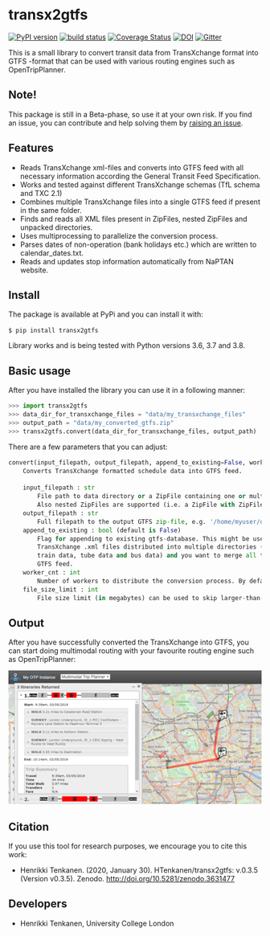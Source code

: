 # transx2gtfs 
[![PyPI version](https://badge.fury.io/py/transx2gtfs.svg)](https://badge.fury.io/py/transx2gtfs) [![build status](https://travis-ci.com/HTenkanen/transx2gtfs.svg?branch=master)](https://travis-ci.com/HTenkanen/transx2gtfs) [![Coverage Status](https://codecov.io/gh/HTenkanen/transx2gtfs/branch/master/graph/badge.svg)](https://codecov.io/gh/HTenkanen/transx2gtfs) [![DOI](https://zenodo.org/badge/DOI/10.5281/zenodo.3631477.svg)](https://doi.org/10.5281/zenodo.3631477) [![Gitter](https://badges.gitter.im/transx2gtfs/community.svg)](https://gitter.im/transx2gtfs/community?utm_source=badge&utm_medium=badge&utm_campaign=pr-badge)

This is a small library to convert transit data from TransXchange format into GTFS -format that
can be used with various routing engines such as OpenTripPlanner. 

## Note!

This package is still in a Beta-phase, so use it at your own risk. 
If you find an issue, you can contribute and 
help solving them by [raising an issue](https://github.com/HTenkanen/transx2gtfs/issues).

## Features

 - Reads TransXchange xml-files and converts into GTFS feed with all necessary information 
 according the General Transit Feed Specification.
 - Works and tested against different TransXchange schemas (TfL schema and TXC 2.1)
 - Combines multiple TransXchange files into a single GTFS feed if present in the same folder.
 - Finds and reads all XML files present in ZipFiles, nested ZipFiles and unpacked directories. 
 - Uses multiprocessing to parallelize the conversion process.
 - Parses dates of non-operation (bank holidays etc.) which are written to calendar_dates.txt.
 - Reads and updates stop information automatically from NaPTAN website.  

## Install

The package is available at PyPi and you can install it with:

`$ pip install transx2gtfs`

Library works and is being tested with Python versions 3.6, 3.7 and 3.8.  

## Basic usage

After you have installed the library you can use it in a following manner:

```python
>>> import transx2gtfs
>>> data_dir_for_transxchange_files = "data/my_transxchange_files"
>>> output_path = "data/my_converted_gtfs.zip"
>>> transx2gtfs.convert(data_dir_for_transxchange_files, output_path)
```

There are a few parameters that you can adjust:

```python
convert(input_filepath, output_filepath, append_to_existing=False, worker_cnt=None, file_size_limit=2000)
    Converts TransXchange formatted schedule data into GTFS feed.

    input_filepath : str
        File path to data directory or a ZipFile containing one or multiple TransXchange .xml files.
        Also nested ZipFiles are supported (i.e. a ZipFile with ZipFile(s) containing .xml files.)
    output_filepath : str
        Full filepath to the output GTFS zip-file, e.g. '/home/myuser/data/my_gtfs.zip'
    append_to_existing : bool (default is False)
        Flag for appending to existing gtfs-database. This might be useful if you have
        TransXchange .xml files distributed into multiple directories (e.g. separate files for
        train data, tube data and bus data) and you want to merge all those datasets into a single
        GTFS feed.
    worker_cnt : int
        Number of workers to distribute the conversion process. By default the number of CPUs is used.
    file_size_limit : int
        File size limit (in megabytes) can be used to skip larger-than-memory XML-files (should not happen).
```

## Output

After you have successfully converted the TransXchange into GTFS, you can start doing
multimodal routing with your favourite routing engine such as OpenTripPlanner:

![OTP_example_in_London](img/London_multimodal_route.PNG)

## Citation

If you use this tool for research purposes, we encourage you to cite this work:

 - Henrikki Tenkanen. (2020, January 30). HTenkanen/transx2gtfs: v.0.3.5 (Version v0.3.5). Zenodo. http://doi.org/10.5281/zenodo.3631477

## Developers

- Henrikki Tenkanen, University College London